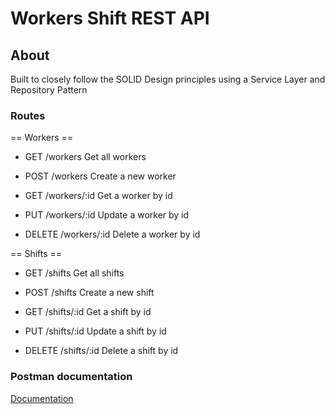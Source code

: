 # Workers Shift REST API

## About
Built to closely follow the SOLID Design principles using a Service Layer and Repository Pattern

### Routes
== Workers ==
- GET /workers Get all workers
- POST /workers Create a new worker


- GET /workers/:id Get a worker by id
- PUT /workers/:id Update a worker by id
- DELETE /workers/:id Delete a worker by id

== Shifts ==
- GET /shifts Get all shifts
- POST /shifts Create a new shift


- GET /shifts/:id Get a shift by id
- PUT /shifts/:id Update a shift by id
- DELETE /shifts/:id Delete a shift by id

### Postman documentation
[Documentation](https://documenter.getpostman.com/view/10657913/2s9YJW4kis)
